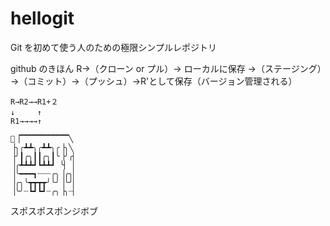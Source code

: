 # hellogit

Git を初めて使う人のための極限シンプルレポジトリ

github のきほん
R→（クローン or プル）→ ローカルに保存 →（ステージング）→（コミット）→（プッシュ）→R'として保存（バージョン管理される）

```
R→R2→→R1+２
↓　　　↑
R1→→→→↑

▕▔▔▔▔▔▔▔▔▔▔▔╲
▕╮╭┻┻╮╭┻┻╮╭▕╮╲
▕╯┃╭╮┃┃╭╮┃╰▕╯╭▏
▕╭┻┻┻┛┗┻┻┛ ╰▏ ▏
▕╰━━━┓┈┈┈╭╮▕╭╮▏
▕╭╮╰┳┳┳┳╯╰╯▕╰╯▏
▕╰╯┈┗┛┗┛┈╭╮▕╮┈▏

```

スポスポスポンジボブ
